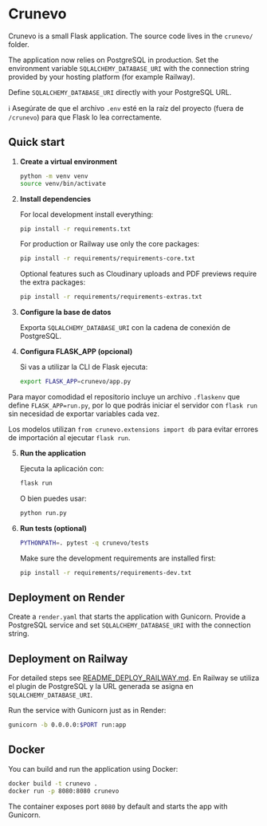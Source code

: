 # Crunevo

Crunevo is a small Flask application. The source code lives in the `crunevo/` folder.

The application now relies on PostgreSQL in production. Set the environment
variable `SQLALCHEMY_DATABASE_URI` with the connection string provided by your
hosting platform (for example Railway).

Define `SQLALCHEMY_DATABASE_URI` directly with your PostgreSQL URL.

ℹ️ Asegúrate de que el archivo `.env` esté en la raíz del proyecto (fuera de
`/crunevo`) para que Flask lo lea correctamente.

## Quick start

1. **Create a virtual environment**

   ```bash
   python -m venv venv
   source venv/bin/activate
   ```

2. **Install dependencies**

   For local development install everything:

   ```bash
   pip install -r requirements.txt
   ```

   For production or Railway use only the core packages:

   ```bash
   pip install -r requirements/requirements-core.txt
   ```

   Optional features such as Cloudinary uploads and PDF previews
   require the extra packages:

   ```bash
   pip install -r requirements/requirements-extras.txt
   ```

3. **Configure la base de datos**

   Exporta `SQLALCHEMY_DATABASE_URI` con la cadena de conexión de PostgreSQL.

4. **Configura FLASK_APP (opcional)**

   Si vas a utilizar la CLI de Flask ejecuta:

   ```bash
   export FLASK_APP=crunevo/app.py
   ```

  Para mayor comodidad el repositorio incluye un archivo `.flaskenv` que
  define `FLASK_APP=run.py`, por lo que podrás iniciar el servidor con
  `flask run` sin necesidad de exportar variables cada vez.

   Los modelos utilizan `from crunevo.extensions import db` para evitar
   errores de importación al ejecutar `flask run`.

5. **Run the application**

   Ejecuta la aplicación con:

   ```bash
   flask run
   ```

   O bien puedes usar:

   ```bash
   python run.py
   ```

6. **Run tests (optional)**

   ```bash
   PYTHONPATH=. pytest -q crunevo/tests
   ```
   Make sure the development requirements are installed first:

   ```bash
   pip install -r requirements/requirements-dev.txt
   ```

## Deployment on Render

Create a `render.yaml` that starts the application with Gunicorn. Provide a
PostgreSQL service and set `SQLALCHEMY_DATABASE_URI` with the connection string.

## Deployment on Railway

For detailed steps see [README_DEPLOY_RAILWAY.md](README_DEPLOY_RAILWAY.md).
En Railway se utiliza el plugin de PostgreSQL y la URL generada se asigna en
`SQLALCHEMY_DATABASE_URI`.

Run the service with Gunicorn just as in Render:

```bash
gunicorn -b 0.0.0.0:$PORT run:app
```



## Docker

You can build and run the application using Docker:

```bash
docker build -t crunevo .
docker run -p 8080:8080 crunevo
```

The container exposes port `8080` by default and starts the app with Gunicorn.
